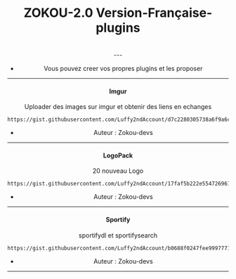 
<h1 align="center"> ZOKOU-2.0 Version-Française-plugins </h1>
<div align="center">
<br /> 
---

- Vous pouvez creer vos propres plugins et les proposer

---


<h4 align="center"> Imgur </h1>

Uploader des images sur imgur et obtenir des liens en echanges
```
https://gist.githubusercontent.com/Luffy2ndAccount/d7c2280305738a6f9a6c2c60b1bab8f9/raw/2af46631ae25eed65044311b3065c0100dac7e85/imgurVF.js
```
- Auteur : Zokou-devs
---


<h4 align="center"> LogoPack </h1>

20 nouveau Logo
```
https://gist.githubusercontent.com/Luffy2ndAccount/17faf5b222e554726961e8a0d6b5be72/raw/105db19b22d64d0837a5c3ac87d0eba518b1766a/logopackVF.js
```
- Auteur : Zokou-devs
---



<h4 align="center"> Sportify </h1>

  sportifydl et sportifysearch
```
https://gist.githubusercontent.com/Luffy2ndAccount/b0688f0247fee99977719d67ded351a8/raw/7b04c87da956ddc3988df2d8de2bd878e0c6495d/sportifyVF.js
```
- Auteur : Zokou-devs
---
